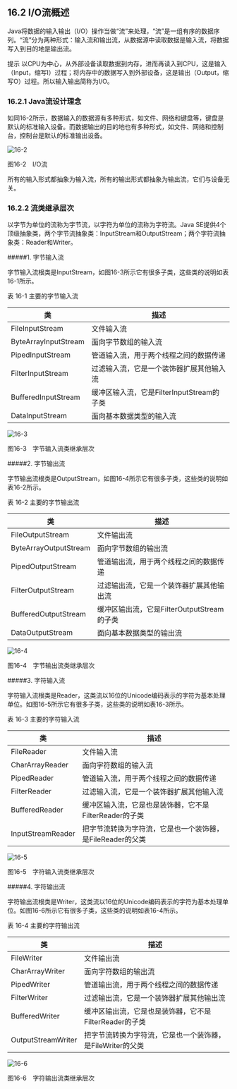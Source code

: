 ## 16.2 I/O流概述

Java将数据的输入输出（I/O）操作当做“流”来处理，“流”是一组有序的数据序列。“流”分为两种形式：输入流和输出流，从数据源中读取数据是输入流，将数据写入到目的地是输出流。

提示 以CPU为中心，从外部设备读取数据到内存，进而再读入到CPU，这是输入（Input，缩写I）过程；将内存中的数据写入到外部设备，这是输出（Output，缩写O）过程。所以输入输出简称为I/O。

### 16.2.1 Java流设计理念

如同16-2所示，数据输入的数据源有多种形式，如文件、网络和键盘等，键盘是默认的标准输入设备。而数据输出的目的地也有多种形式，如文件、网络和控制台，控制台是默认的标准输出设备。

![16-2](..../assets/16-2.jpg)

图16-2　I/O流

所有的输入形式都抽象为输入流，所有的输出形式都抽象为输出流，它们与设备无关。

### 16.2.2 流类继承层次

以字节为单位的流称为字节流，以字符为单位的流称为字符流。Java SE提供4个顶级抽象类，两个字节流抽象类：InputStream和OutputStream；两个字符流抽象类：Reader和Writer。

#####1.  字节输入流

字节输入流根类是InputStream，如图16-3所示它有很多子类，这些类的说明如表16-1所示。

表 16-1 主要的字节输入流

| **类** | **描述** |
| --- | --- |
| FileInputStream | 文件输入流 |
| ByteArrayInputStream | 面向字节数组的输入流 |
| PipedInputStream | 管道输入流，用于两个线程之间的数据传递 |
| FilterInputStream | 过滤输入流，它是一个装饰器扩展其他输入流 |
| BufferedInputStream | 缓冲区输入流，它是FilterInputStream的子类 |
| DataInputStream | 面向基本数据类型的输入流 |

![16-3](..../assets/16-3.jpg)

图16-3　字节输入流类继承层次

#####2.  字节输出流

字节输出流根类是OutputStream，如图16-4所示它有很多子类，这些类的说明如表16-2所示。

表 16-2 主要的字节输出流

| **类** | **描述** |
| --- | --- |
| FileOutputStream | 文件输出流 |
| ByteArrayOutputStream | 面向字节数组的输出流 |
| PipedOutputStream | 管道输出流，用于两个线程之间的数据传递 |
| FilterOutputStream | 过滤输出流，它是一个装饰器扩展其他输出流 |
| BufferedOutputStream | 缓冲区输出流，它是FilterOutputStream的子类 |
| DataOutputStream | 面向基本数据类型的输出流 |

![16-4](..../assets/16-4.jpg)

图16-4　字节输出流类继承层次

#####3.  字符输入流

字符输入流根类是Reader，这类流以16位的Unicode编码表示的字符为基本处理单位。如图16-5所示它有很多子类，这些类的说明如表16-3所示。

表 16-3 主要的字符输入流

| **类** | **描述** |
| --- | --- |
| FileReader | 文件输入流 |
| CharArrayReader | 面向字符数组的输入流 |
| PipedReader | 管道输入流，用于两个线程之间的数据传递 |
| FilterReader | 过滤输入流，它是一个装饰器扩展其他输入流 |
| BufferedReader | 缓冲区输入流，它是也是装饰器，它不是FilterReader的子类 |
| InputStreamReader | 把字节流转换为字符流，它是也一个装饰器，是FileReader的父类 |

![16-5](..../assets/16-5.jpg)

图16-5　字符输入流类继承层次

#####4.  字符输出流

字符输出流根类是Writer，这类流以16位的Unicode编码表示的字符为基本处理单位。如图16-6所示它有很多子类，这些类的说明如表16-4所示。

表 16-4 主要的字符输出流

| **类** | **描述** |
| --- | --- |
| FileWriter | 文件输出流 |
| CharArrayWriter | 面向字符数组的输出流 |
| PipedWriter | 管道输出流，用于两个线程之间的数据传递 |
| FilterWriter | 过滤输出流，它是一个装饰器扩展其他输出流 |
| BufferedWriter | 缓冲区输出流，它是也是装饰器，它不是FilterReader的子类 |
| OutputStreamWriter | 把字节流转换为字符流，它是也一个装饰器，是FileWriter的父类 |

![16-6](..../assets/16-6.jpg)

图16-6　字符输出流类继承层次